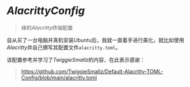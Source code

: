 # *AlacrittyConfig*

> 崃的*Alacritty*终端配置

自从买了一台电脑并真机安装*Ubuntu*后，我就一直着手进行美化，就比如使用*Alacritty*并自己撰写其配置文件`alacritty.toml`。

该配置参考并学习了*TwiggieSmallz*的内容，在此表示感谢：

> https://github.com/TwiggieSmallz/Default-Alacritty-TOML-Config/blob/main/alacritty.toml
